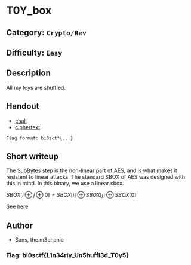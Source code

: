# T0Y_box
## Category: `Crypto/Rev`
## Difficulty: `Easy`

## Description

All my toys are shuffled. 

## Handout
- [chall](./handout/chall)
- [ciphertext](./handout/ciphertext.txt)

`Flag format: bi0sctf{...}`

## Short writeup
The SubBytes step is the non-linear part of AES, and is what makes it resistent to linear attacks. The standard SBOX of AES was designed with this in mind. In this binary, we use a linear sbox.

$SBOX[i \oplus j \oplus 0] = SBOX[i] \oplus SBOX[j] \oplus SBOX[0]$


See [here](https://kevinliu.me/posts/linear-cryptanalysis/)

## Author
- Sans, the.m3chanic

### Flag: bi0sctf{L1n34rly_Un5huffl3d_T0y5}